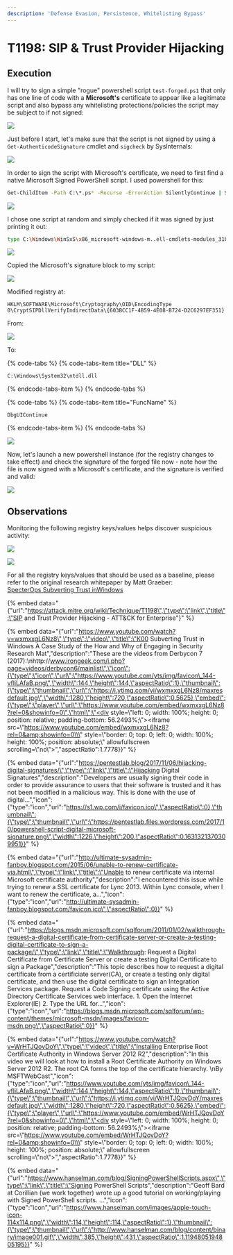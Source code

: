 ```yaml
---
description: 'Defense Evasion, Persistence, Whitelisting Bypass'
---
```


# T1198: SIP & Trust Provider Hijacking

## Execution

I will try to sign a simple "rogue" powershell script `test-forged.ps1` that only has one line of code with a **Microsoft's** certificate to appear like a legitimate script and also bypass any whitelisting protections/policies the script may be subject to if not signed:

![](../.gitbook/assets/trust-ps-file.png)

Just before I start, let's make sure that the script is not signed by using a `Get-AuthenticodeSignature` cmdlet and `sigcheck` by SysInternals:

![](../.gitbook/assets/trust-not-signed.png)

In order to sign the script with Microsoft's certificate, we need to first find a native Microsoft Signed PowerShell script. I used powershell for this:

```bash
Get-ChildItem -Path C:\*.ps* -Recurse -ErrorAction SilentlyContinue | Select-String -Pattern "# SIG # Begin signature block"
```

![](../.gitbook/assets/trust-find-signed.png)

I chose one script at random and simply checked if it was signed by just printing it out:

```bash
type C:\Windows\WinSxS\x86_microsoft-windows-m..ell-cmdlets-modules_31bf3856ad364e35_10.0.16299.15_none_c7c20f51cd336675\Wdac.psd1
```

![](../.gitbook/assets/trust-check-if-signing-block-exists.png)

Copied the Microsoft's signature block to my script:

![](../.gitbook/assets/trust-script-with-ms-signing-code.png)

Modified registry at:

`HKLM\SOFTWARE\Microsoft\Cryptography\OID\EncodingType 0\CryptSIPDllVerifyIndirectData\{603BCC1F-4B59-4E08-B724-D2C6297EF351}`

From:

![](../.gitbook/assets/trust-from.png)

To:

{% code-tabs %}
{% code-tabs-item title="DLL" %}
```text
C:\Windows\System32\ntdll.dll
```
{% endcode-tabs-item %}
{% endcode-tabs %}

{% code-tabs %}
{% code-tabs-item title="FuncName" %}
```text
DbgUIContinue
```
{% endcode-tabs-item %}
{% endcode-tabs %}

![](../.gitbook/assets/trust-to.png)

Now, let's launch a new powershell instance \(for the registry changes to take effect\) and check the signature of the forged file now - note how the file is now signed with a Microsoft's certificate, and the signature is verified and valid:

![](../.gitbook/assets/trust-signed.png)

## Observations

Monitoring the following registry keys/values helps discover suspicious activity:

![](../.gitbook/assets/trust-sysmon1.png)

![](../.gitbook/assets/trust-sysmon2.png)

For all the registry keys/values that should be used as a baseline, please refer to the original research whitepaper by Matt Graeber:   
[SpecterOps Subverting Trust inWindows](https://specterops.io/assets/resources/SpecterOps_Subverting_Trust_in_Windows.pdf)

{% embed data="{\"url\":\"https://attack.mitre.org/wiki/Technique/T1198\",\"type\":\"link\",\"title\":\"SIP and Trust Provider Hijacking - ATT&CK for Enterprise\"}" %}

{% embed data="{\"url\":\"https://www.youtube.com/watch?v=wxmxxgL6Nz8\",\"type\":\"video\",\"title\":\"K00 Subverting Trust in Windows A Case Study of the How and Why of Engaging in Security Research Mat\",\"description\":\"These are the videos from Derbycon 7 \(2017\):\\nhttp://www.irongeek.com/i.php?page=videos/derbycon6/mainlist\",\"icon\":{\"type\":\"icon\",\"url\":\"https://www.youtube.com/yts/img/favicon\_144-vfliLAfaB.png\",\"width\":144,\"height\":144,\"aspectRatio\":1},\"thumbnail\":{\"type\":\"thumbnail\",\"url\":\"https://i.ytimg.com/vi/wxmxxgL6Nz8/maxresdefault.jpg\",\"width\":1280,\"height\":720,\"aspectRatio\":0.5625},\"embed\":{\"type\":\"player\",\"url\":\"https://www.youtube.com/embed/wxmxxgL6Nz8?rel=0&showinfo=0\",\"html\":\"<div style=\\\"left: 0; width: 100%; height: 0; position: relative; padding-bottom: 56.2493%;\\\"><iframe src=\\\"https://www.youtube.com/embed/wxmxxgL6Nz8?rel=0&amp;showinfo=0\\\" style=\\\"border: 0; top: 0; left: 0; width: 100%; height: 100%; position: absolute;\\\" allowfullscreen scrolling=\\\"no\\\"></iframe></div>\",\"aspectRatio\":1.7778}}" %}

{% embed data="{\"url\":\"https://pentestlab.blog/2017/11/06/hijacking-digital-signatures/\",\"type\":\"link\",\"title\":\"Hijacking Digital Signatures\",\"description\":\"Developers are usually signing their code in order to provide assurance to users that their software is trusted and it has not been modified in a malicious way. This is done with the use of digital…\",\"icon\":{\"type\":\"icon\",\"url\":\"https://s1.wp.com/i/favicon.ico\",\"aspectRatio\":0},\"thumbnail\":{\"type\":\"thumbnail\",\"url\":\"https://pentestlab.files.wordpress.com/2017/10/powershell-script-digital-microsoft-signature.png\",\"width\":1226,\"height\":200,\"aspectRatio\":0.1631321370309951}}" %}

{% embed data="{\"url\":\"http://ultimate-sysadmin-fanboy.blogspot.com/2015/06/unable-to-renew-certificate-via.html\",\"type\":\"link\",\"title\":\"Unable to renew certificate via internal Microsoft certificate authority\",\"description\":\"I encountered this issue while trying to renew a SSL certificate for Lync 2013. Within Lync console, when I want to renew the certificate, a...\",\"icon\":{\"type\":\"icon\",\"url\":\"http://ultimate-sysadmin-fanboy.blogspot.com/favicon.ico\",\"aspectRatio\":0}}" %}

{% embed data="{\"url\":\"https://blogs.msdn.microsoft.com/sqlforum/2011/01/02/walkthrough-request-a-digital-certificate-from-certificate-server-or-create-a-testing-digital-certificate-to-sign-a-package/\",\"type\":\"link\",\"title\":\"Walkthrough: Request a Digital Certificate from Certificate Server or create a testing Digital Certificate to sign a Package\",\"description\":\"This topic describes how to request a digital certificate from a certificiate server\(CA\), or create a testing only digital certificate, and then use the digital certificate to sign an Integration Services package. Request a Code Signing certificate using the Active Directory Certificate Services web interface. 1. Open the Internet Explorer\(IE\) 2. Type the URL for...\",\"icon\":{\"type\":\"icon\",\"url\":\"https://blogs.msdn.microsoft.com/sqlforum/wp-content/themes/microsoft-msdn/images/favicon-msdn.png\",\"aspectRatio\":0}}" %}

{% embed data="{\"url\":\"https://www.youtube.com/watch?v=WrHTJQovDoY\",\"type\":\"video\",\"title\":\"Installing Enterprise Root Certificate Authority in Windows Server 2012 R2\",\"description\":\"In this video we will look at how to install a Root Certificate Authority on Windows Server 2012 R2. The root CA forms the top of the certificate hierarchy. \\nBy MSFTWebCast\",\"icon\":{\"type\":\"icon\",\"url\":\"https://www.youtube.com/yts/img/favicon\_144-vfliLAfaB.png\",\"width\":144,\"height\":144,\"aspectRatio\":1},\"thumbnail\":{\"type\":\"thumbnail\",\"url\":\"https://i.ytimg.com/vi/WrHTJQovDoY/maxresdefault.jpg\",\"width\":1280,\"height\":720,\"aspectRatio\":0.5625},\"embed\":{\"type\":\"player\",\"url\":\"https://www.youtube.com/embed/WrHTJQovDoY?rel=0&showinfo=0\",\"html\":\"<div style=\\\"left: 0; width: 100%; height: 0; position: relative; padding-bottom: 56.2493%;\\\"><iframe src=\\\"https://www.youtube.com/embed/WrHTJQovDoY?rel=0&amp;showinfo=0\\\" style=\\\"border: 0; top: 0; left: 0; width: 100%; height: 100%; position: absolute;\\\" allowfullscreen scrolling=\\\"no\\\"></iframe></div>\",\"aspectRatio\":1.7778}}" %}

{% embed data="{\"url\":\"https://www.hanselman.com/blog/SigningPowerShellScripts.aspx\",\"type\":\"link\",\"title\":\"Signing PowerShell Scripts\",\"description\":\"Geoff Bard at Corillian \(we work together\) wrote up a good tutorial on working/playing with Signed PowerShell scripts. ...\",\"icon\":{\"type\":\"icon\",\"url\":\"https://www.hanselman.com/images/apple-touch-icon-114x114.png\",\"width\":114,\"height\":114,\"aspectRatio\":1},\"thumbnail\":{\"type\":\"thumbnail\",\"url\":\"http://www.hanselman.com/blog/content/binary/image001.gif\",\"width\":385,\"height\":431,\"aspectRatio\":1.1194805194805195}}" %}

